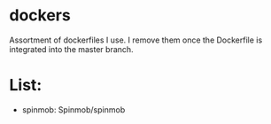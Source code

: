 # dockers
Assortment of dockerfiles I use. I remove them once the Dockerfile is integrated into the master branch.

# List:
- spinmob: Spinmob/spinmob
